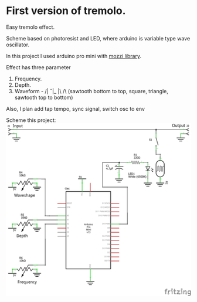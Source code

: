 # First version of tremolo.
Easy tremolo effect.

Scheme based on photoresist and LED, where arduino is variable type wave oscillator.

In this project I used arduino pro mini with [mozzi library](https://sensorium.github.io/Mozzi/).

Effect has three parameter
1. Frequency.
2. Depth.
3. Waveform - /| ¯|_ |\ /\   (sawtooth bottom to top, square, triangle, sawtooth top to bottom)

Also, I plan add tap tempo, sync signal, switch osc to env

Scheme this project:
![Picture of scheme](https://raw.githubusercontent.com/BalyberdinDaniil/First-version-of-tremolo/main/tremolo_%D1%81%D1%85%D0%B5%D0%BC%D0%B0.png)
